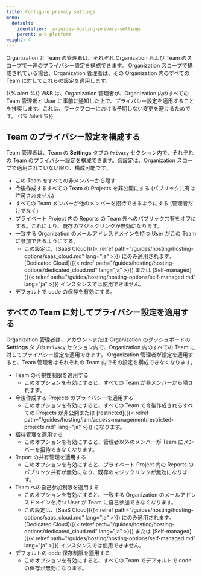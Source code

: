```yaml
---
title: Configure privacy settings
menu:
  default:
    identifier: ja-guides-hosting-privacy-settings
    parent: w-b-platform
weight: 4
---
```


Organization と Team の管理者は、それぞれ Organization および Team のスコープで一連のプライバシー設定を構成できます。 Organization スコープで構成されている場合、Organization 管理者は、その Organization 内のすべての Team に対してこれらの設定を適用します。

{{% alert %}}
W&B は、Organization 管理者が、Organization 内のすべての Team 管理者と User に事前に通知した上で、プライバシー設定を適用することを推奨します。これは、ワークフローにおける予期しない変更を避けるためです。
{{% /alert %}}

## Team のプライバシー設定を構成する

Team 管理者は、Team の **Settings** タブの `Privacy` セクション内で、それぞれの Team のプライバシー設定を構成できます。各設定は、Organization スコープで適用されていない限り、構成可能です。

* この Team をすべての非メンバーから隠す
* 今後作成するすべての Team の Projects を非公開にする (パブリック共有は許可されません)
* すべての Team メンバーが他のメンバーを招待できるようにする (管理者だけでなく)
* プライベート Project 内の Reports の Team 外へのパブリック共有をオフにする。これにより、既存のマジックリンクが無効になります。
* 一致する Organization のメールアドレスドメインを持つ User がこの Team に参加できるようにする。
    * この設定は、[SaaS Cloud]({{< relref path="/guides/hosting/hosting-options/saas_cloud.md" lang="ja" >}}) にのみ適用されます。 [Dedicated Cloud]({{< relref path="/guides/hosting/hosting-options/dedicated_cloud.md" lang="ja" >}}) または [Self-managed]({{< relref path="/guides/hosting/hosting-options/self-managed.md" lang="ja" >}}) インスタンスでは使用できません。
* デフォルトで code の保存を有効にする。

## すべての Team に対してプライバシー設定を適用する

Organization 管理者は、アカウントまたは Organization のダッシュボードの **Settings** タブの `Privacy` セクション内で、Organization 内のすべての Team に対してプライバシー設定を適用できます。 Organization 管理者が設定を適用すると、Team 管理者はそれぞれの Team 内でその設定を構成できなくなります。

* Team の可視性制限を適用する
    * このオプションを有効にすると、すべての Team が非メンバーから隠されます。
* 今後作成する Projects のプライバシーを適用する
    * このオプションを有効にすると、すべての Team で今後作成されるすべての Projects が非公開または [restricted]({{< relref path="/guides/hosting/iam/access-management/restricted-projects.md" lang="ja" >}}) になります。
* 招待管理を適用する
    * このオプションを有効にすると、管理者以外のメンバーが Team にメンバーを招待できなくなります。
* Report の共有管理を適用する
    * このオプションを有効にすると、プライベート Project 内の Reports のパブリック共有が無効になり、既存のマジックリンクが無効になります。
* Team への自己参加制限を適用する
    * このオプションを有効にすると、一致する Organization のメールアドレスドメインを持つ User が Team に自己参加できなくなります。
    * この設定は、[SaaS Cloud]({{< relref path="/guides/hosting/hosting-options/saas_cloud.md" lang="ja" >}}) にのみ適用されます。 [Dedicated Cloud]({{< relref path="/guides/hosting/hosting-options/dedicated_cloud.md" lang="ja" >}}) または [Self-managed]({{< relref path="/guides/hosting/hosting-options/self-managed.md" lang="ja" >}}) インスタンスでは使用できません。
* デフォルトの code 保存制限を適用する
    * このオプションを有効にすると、すべての Team でデフォルトで code の保存が無効になります。
